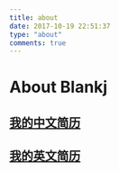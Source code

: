 ```yaml
---
title: about
date: 2017-10-19 22:51:37
type: "about"
comments: true
---
```


# About Blankj

## [我的中文简历](http://blankj.com/resume/resume-cn.html)

## [我的英文简历](http://blankj.com/resume/resume-eng.html)
